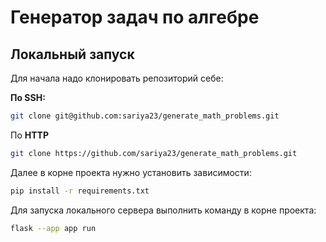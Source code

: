 # Генератор задач по алгебре

## Локальный запуск
Для начала надо клонировать репозиторий себе:

**По SSH:**

```bash
git clone git@github.com:sariya23/generate_math_problems.git
```

По **HTTP**

```bash
git clone https://github.com/sariya23/generate_math_problems.git
```

Далее в корне проекта нужно установить зависимости:

```bash
pip install -r requirements.txt
```

Для запуска локального сервера выполнить команду в корне проекта:

```bash
flask --app app run
```


